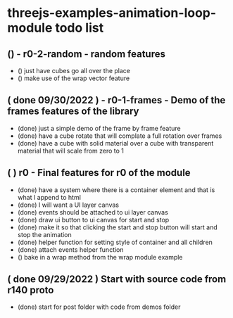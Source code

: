 # threejs-examples-animation-loop-module todo list

## () - r0-2-random - random features
* () just have cubes go all over the place
* () make use of the wrap vector feature

## ( done 09/30/2022 ) - r0-1-frames - Demo of the frames features of the library
* (done) just a simple demo of the frame by frame feature
* (done) have a cube rotate that will complate a full rotation over frames
* (done) have a cube with solid material over a cube with transparent material that will scale from zero to 1

## ( ) r0 - Final features for r0 of the module
* (done) have a system where there is a container element and that is what I append to html
* (done) I will want a UI layer canvas
* (done) events should be attached to ui layer canvas
* (done) draw ui button to ui canvas for start and stop
* (done) make it so that clicking the start and stop button will start and stop the animation
* (done) helper function for setting style of container and all children
* (done) attach events helper function
* () bake in a wrap method from the wrap module example

## ( done 09/29/2022 ) Start with source code from r140 proto
* (done) start for post folder with code from demos folder